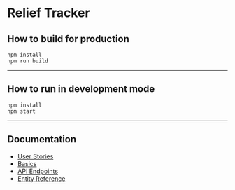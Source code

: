 # Relief Tracker

## How to build for production

```
npm install
npm run build
```

---

## How to run in development mode

```
npm install
npm start
```

---

## Documentation

- [User Stories](/user-stories.md)
- [Basics](/basic.md)
- [API Endpoints](/api.md)
- [Entity Reference](/entity-reference.md)
